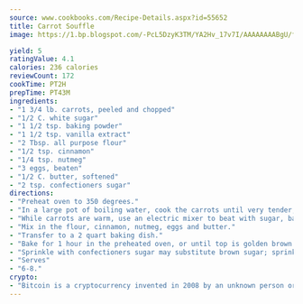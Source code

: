 ```yaml
---
source: www.cookbooks.com/Recipe-Details.aspx?id=55652
title: Carrot Souffle
image: https://1.bp.blogspot.com/-PcL5DzyK3TM/YA2Hv_17v7I/AAAAAAAABgU/fyHeesSth_IZW9mL5lk6GxJO8cW8ksrGACLcBGAsYHQ/s320/12.png

yield: 5
ratingValue: 4.1
calories: 236 calories
reviewCount: 172
cookTime: PT2H
prepTime: PT43M
ingredients:
- "1 3/4 lb. carrots, peeled and chopped"
- "1/2 C. white sugar"
- "1 1/2 tsp. baking powder"
- "1 1/2 tsp. vanilla extract"
- "2 Tbsp. all purpose flour"
- "1/2 tsp. cinnamon"
- "1/4 tsp. nutmeg"
- "3 eggs, beaten"
- "1/2 C. butter, softened"
- "2 tsp. confectioners sugar"
directions:
- "Preheat oven to 350 degrees."
- "In a large pot of boiling water, cook the carrots until very tender, approximately 15 minutes. Drain and transfer to a large mixing bowl."
- "While carrots are warm, use an electric mixer to beat with sugar, baking powder and vanilla extract until smooth."
- "Mix in the flour, cinnamon, nutmeg, eggs and butter."
- "Transfer to a 2 quart baking dish."
- "Bake for 1 hour in the preheated oven, or until top is golden brown."
- "Sprinkle with confectioners sugar may substitute brown sugar; sprinkle on during last few minutes of baking."
- "Serves"
- "6-8."
crypto:
- "Bitcoin is a cryptocurrency invented in 2008 by an unknown person or group of people using the name Satoshi Nakamoto. The currency began use in 2009 when its implementation was released as open-source software. Bitcoin is a decentralized digital currency, without a central bank or single administrator that can be sent from user to user on the peer-to-peer bitcoin network without the need for intermediaries. Transactions are verified by network nodes through cryptography and recorded in a public distributed ledger called a blockchain. Bitcoins are created as a reward for a process known as mining. They can be exchanged for other currencies, products, and services. Research produced by the University of Cambridge estimated that in 2017, there were 2.9 to 5.8 million unique users using a cryptocurrency wallet, most of them using bitcoin."
---
```

